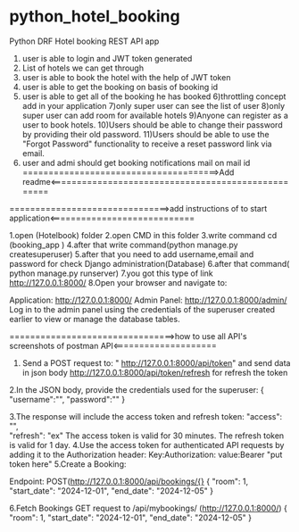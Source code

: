 # python_hotel_booking
Python DRF Hotel booking REST API app

1) user is able to login and JWT token generated
2) List of hotels we can get through
3) user is able to book the hotel with the help of JWT token
4) user is able to get the booking on basis of booking id
5) user is able to get all of the booking he has booked
6)throttling concept add in your application
7)only super user can see the list of user 
8)only super user can add room for available hotels 
9)Anyone can register as a user to book hotels.
10)Users should be able to change their password by providing their old password.
11)Users should be able to use the "Forgot Password" functionality to receive a reset password link via email.
12) user  and admi should get booking notifications mail on mail id
======================================>Add readme<===================================================

===============================>add instructions of to start application<============================






1.open (Hotelbook) folder
2.open CMD in this folder 
3.write command cd (booking_app )
4.after that write command(python manage.py createsuperuser)
5.after that you need to add username,email and password for check Django administration(Database)
6.after that  command( python manage.py runserver)
7.you got this type of link http://127.0.0.1:8000/
8.Open your browser and navigate to:

Application: http://127.0.0.1:8000/
Admin Panel: http://127.0.0.1:8000/admin/
Log in to the admin panel using the credentials of the superuser created earlier to view or manage the database tables.


================================>how to use all API's screenshots of postman API<====================





1. Send a POST request to: " http://127.0.0.1:8000/api/token" and send data in json body
     http://127.0.0.1:8000/api/token/refresh for refresh the token

2.In the JSON body, provide the credentials used for the superuser:
 {
    "username":"", 
    "password":""
}

3.The response will include the access token and refresh token:
    "access": "",  
    "refresh": "ex"
The access token is valid for 30 minutes.
The refresh token is valid for 1 day.
4.Use the access token for authenticated API requests by adding it to the Authorization header:
    Key:Authorization: 
    value:Bearer "put token here"
5.Create a Booking:

Endpoint: POST(http://127.0.0.1:8000/api/bookings/{}
{
    "room": 1,
    "start_date": "2024-12-01",
    "end_date": "2024-12-05"
}

6.Fetch Bookings
GET request to /api/mybookings/
(http://127.0.0.1:8000/)
{
    "room": 1,
    "start_date": "2024-12-01",
    "end_date": "2024-12-05"
}
